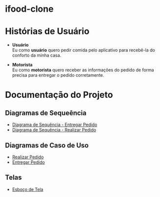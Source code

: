 # ifood-clone
# Histórias de Usuário

- **Usuário**  
  Eu como **usuário** quero pedir comida pelo aplicativo para recebê-la do conforto da minha casa.  

- **Motorista**  
  Eu como **motorista** quero receber as informações do pedido de forma precisa para entregar o pedido corretamente.  

# Documentação do Projeto

## Diagramas de Sequeência

- [Diagrama de Sequência - Entregar Pedido](./Diagrama%20de%20Sequência%20-%20Entregar%20Pedido.png)  
- [Diagrama de Sequência - Realizar Pedido](./Diagrama%20de%20Sequência%20-%20Realizar%20Pedido.png)

## Diagramas de Caso de Uso
- [Realizar Pedido](./Realizar%20Pedido.png)  
- [Entregar Pedido](./Entregar%20Pedido.png)  

## Telas

- [Esboço de Tela](./Esboço%20de%20Tela.png)  
